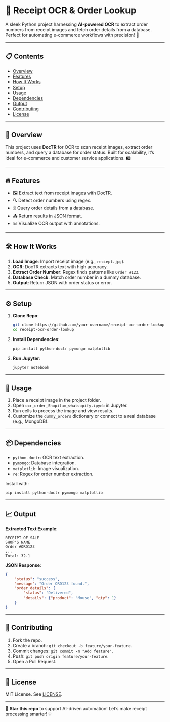 # 🧾 Receipt OCR & Order Lookup

A sleek Python project harnessing **AI-powered OCR** to extract order numbers from receipt images and fetch order details from a database. Perfect for automating e-commerce workflows with precision! 🚀

---

## 📋 Contents
- [Overview](#-overview)
- [Features](#-features)
- [How It Works](#-how-it-works)
- [Setup](#-setup)
- [Usage](#-usage)
- [Dependencies](#-dependencies)
- [Output](#-output)
- [Contributing](#-contributing)
- [License](#-license)

---

## 🌟 Overview
This project uses **DocTR** for OCR to scan receipt images, extract order numbers, and query a database for order status. Built for scalability, it’s ideal for e-commerce and customer service applications. 🛍️

---

## 🔥 Features
- 🖼️ Extract text from receipt images with DocTR.
- 🔍 Detect order numbers using regex.
- 🗄️ Query order details from a database.
- 📤 Return results in JSON format.
- 📊 Visualize OCR output with annotations.

---

## 🛠️ How It Works
1. **Load Image**: Import receipt image (e.g., `reciept.jpg`).
2. **OCR**: DocTR extracts text with high accuracy.
3. **Extract Order Number**: Regex finds patterns like `Order #123`.
4. **Database Check**: Match order number in a dummy database.
5. **Output**: Return JSON with order status or error.

---

## ⚙️ Setup
1. **Clone Repo**:
   ```bash
   git clone https://github.com/your-username/receipt-ocr-order-lookup.git
   cd receipt-ocr-order-lookup
   ```
2. **Install Dependencies**:
   ```bash
   pip install python-doctr pymongo matplotlib
   ```
3. **Run Jupyter**:
   ```bash
   jupyter notebook
   ```

---

## 🚀 Usage
1. Place a receipt image in the project folder.
2. Open `ocr_order_Shopilam_whatsopify.ipynb` in Jupyter.
3. Run cells to process the image and view results.
4. Customize the `dummy_orders` dictionary or connect to a real database (e.g., MongoDB).

---

## 📦 Dependencies
- `python-doctr`: OCR text extraction.
- `pymongo`: Database integration.
- `matplotlib`: Image visualization.
- `re`: Regex for order number extraction.

Install with:
```bash
pip install python-doctr pymongo matplotlib
```

---

## 📈 Output
**Extracted Text Example**:
```
RECEIPT OF SALE
SHOP'S NAME
Order #ORD123
...
Total: 32.1
```

**JSON Response**:
```json
{
    "status": "success",
    "message": "Order ORD123 found.",
    "order_details": {
        "status": "Delivered",
        "details": {"product": "Mouse", "qty": 1}
    }
}
```

---

## 🤝 Contributing
1. Fork the repo.
2. Create a branch: `git checkout -b feature/your-feature`.
3. Commit changes: `git commit -m "Add feature"`.
4. Push: `git push origin feature/your-feature`.
5. Open a Pull Request.

---

## 📜 License
MIT License. See [LICENSE](LICENSE).

---

🌟 **Star this repo** to support AI-driven automation! Let’s make receipt processing smarter! 💡
